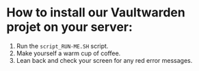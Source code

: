 # How to install our Vaultwarden projet on your server:

1. Run the `script_RUN-ME.SH` script.
2. Make yourself a warm cup of coffee.
3. Lean back and check your screen for any red error messages.